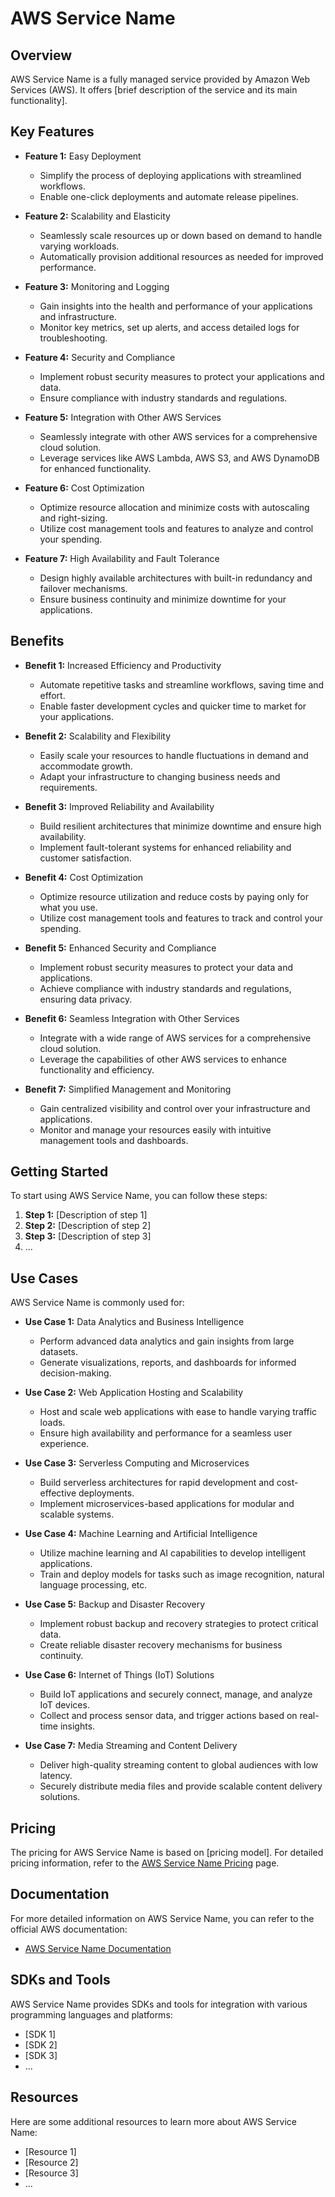 # AWS Service Name

## Overview

AWS Service Name is a fully managed service provided by Amazon Web Services (AWS). It offers [brief description of the service and its main functionality].

## Key Features

- **Feature 1:** Easy Deployment
  - Simplify the process of deploying applications with streamlined workflows.
  - Enable one-click deployments and automate release pipelines.

- **Feature 2:** Scalability and Elasticity
  - Seamlessly scale resources up or down based on demand to handle varying workloads.
  - Automatically provision additional resources as needed for improved performance.

- **Feature 3:** Monitoring and Logging
  - Gain insights into the health and performance of your applications and infrastructure.
  - Monitor key metrics, set up alerts, and access detailed logs for troubleshooting.

- **Feature 4:** Security and Compliance
  - Implement robust security measures to protect your applications and data.
  - Ensure compliance with industry standards and regulations.

- **Feature 5:** Integration with Other AWS Services
  - Seamlessly integrate with other AWS services for a comprehensive cloud solution.
  - Leverage services like AWS Lambda, AWS S3, and AWS DynamoDB for enhanced functionality.

- **Feature 6:** Cost Optimization
  - Optimize resource allocation and minimize costs with autoscaling and right-sizing.
  - Utilize cost management tools and features to analyze and control your spending.

- **Feature 7:** High Availability and Fault Tolerance
  - Design highly available architectures with built-in redundancy and failover mechanisms.
  - Ensure business continuity and minimize downtime for your applications.


## Benefits

- **Benefit 1:** Increased Efficiency and Productivity
  - Automate repetitive tasks and streamline workflows, saving time and effort.
  - Enable faster development cycles and quicker time to market for your applications.

- **Benefit 2:** Scalability and Flexibility
  - Easily scale your resources to handle fluctuations in demand and accommodate growth.
  - Adapt your infrastructure to changing business needs and requirements.

- **Benefit 3:** Improved Reliability and Availability
  - Build resilient architectures that minimize downtime and ensure high availability.
  - Implement fault-tolerant systems for enhanced reliability and customer satisfaction.

- **Benefit 4:** Cost Optimization
  - Optimize resource utilization and reduce costs by paying only for what you use.
  - Utilize cost management tools and features to track and control your spending.

- **Benefit 5:** Enhanced Security and Compliance
  - Implement robust security measures to protect your data and applications.
  - Achieve compliance with industry standards and regulations, ensuring data privacy.

- **Benefit 6:** Seamless Integration with Other Services
  - Integrate with a wide range of AWS services for a comprehensive cloud solution.
  - Leverage the capabilities of other AWS services to enhance functionality and efficiency.

- **Benefit 7:** Simplified Management and Monitoring
  - Gain centralized visibility and control over your infrastructure and applications.
  - Monitor and manage your resources easily with intuitive management tools and dashboards.


## Getting Started

To start using AWS Service Name, you can follow these steps:

1. **Step 1:** [Description of step 1]
2. **Step 2:** [Description of step 2]
3. **Step 3:** [Description of step 3]
4. ...

## Use Cases

AWS Service Name is commonly used for:

- **Use Case 1:** Data Analytics and Business Intelligence
  - Perform advanced data analytics and gain insights from large datasets.
  - Generate visualizations, reports, and dashboards for informed decision-making.

- **Use Case 2:** Web Application Hosting and Scalability
  - Host and scale web applications with ease to handle varying traffic loads.
  - Ensure high availability and performance for a seamless user experience.

- **Use Case 3:** Serverless Computing and Microservices
  - Build serverless architectures for rapid development and cost-effective deployments.
  - Implement microservices-based applications for modular and scalable systems.

- **Use Case 4:** Machine Learning and Artificial Intelligence
  - Utilize machine learning and AI capabilities to develop intelligent applications.
  - Train and deploy models for tasks such as image recognition, natural language processing, etc.

- **Use Case 5:** Backup and Disaster Recovery
  - Implement robust backup and recovery strategies to protect critical data.
  - Create reliable disaster recovery mechanisms for business continuity.

- **Use Case 6:** Internet of Things (IoT) Solutions
  - Build IoT applications and securely connect, manage, and analyze IoT devices.
  - Collect and process sensor data, and trigger actions based on real-time insights.

- **Use Case 7:** Media Streaming and Content Delivery
  - Deliver high-quality streaming content to global audiences with low latency.
  - Securely distribute media files and provide scalable content delivery solutions.


## Pricing

The pricing for AWS Service Name is based on [pricing model]. For detailed pricing information, refer to the [AWS Service Name Pricing](https://aws.amazon.com/service-name/pricing/) page.

## Documentation

For more detailed information on AWS Service Name, you can refer to the official AWS documentation:

- [AWS Service Name Documentation](https://docs.aws.amazon.com/service-name/)

## SDKs and Tools

AWS Service Name provides SDKs and tools for integration with various programming languages and platforms:

- [SDK 1]
- [SDK 2]
- [SDK 3]
- ...

## Resources

Here are some additional resources to learn more about AWS Service Name:

- [Resource 1]
- [Resource 2]
- [Resource 3]
- ...
